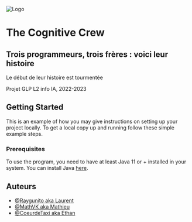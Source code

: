 ![Logo](https://github.com/Drag0nQQ/L2-Projet-Java/blob/main/readme_assets/TC_logo.png?raw=true)
# The Cognitive Crew
## Trois programmeurs, trois frères : voici leur histoire
<p>Le début de leur histoire est tourmentée</p>
<p>Projet GLP L2 info IA, 2022-2023</p>

## Getting Started

This is an example of how you may give instructions on setting up your project locally.
To get a local copy up and running follow these simple example steps.

### Prerequisites

To use the program, you need to have at least Java 11 or + installed in your system. You can install Java [here](https://www.oracle.com/java/technologies/downloads/).

## Auteurs
- [@Raygunito aka Laurent](https://github.com/Raygunito)
- [@MathVK aka Mathieu](https://github.com/MathVK)
- [@CoeurdeTaxi aka Ethan](https://github.com/CoeurdeTaxi)